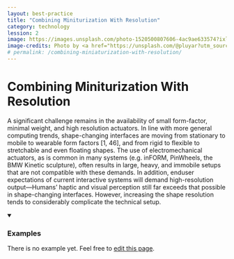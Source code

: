 ```yaml
---
layout: best-practice
title: "Combining Miniturization With Resolution"
category: technology
lession: 2
image: https://images.unsplash.com/photo-1520500807606-4ac9ae633574?ixlib=rb-1.2.1&ixid=eyJhcHBfaWQiOjEyMDd9&auto=format&fit=crop&w=1950&q=80
image-credits: Photo by <a href="https://unsplash.com/@pluyar?utm_source=unsplash&amp;utm_medium=referral&amp;utm_content=creditCopyText">Shane Aldendorff</a> on <a href="/s/photos/magnifying-glass?utm_source=unsplash&amp;utm_medium=referral&amp;utm_content=creditCopyText">Unsplash</a>
# permalink: /combining-miniaturization-with-resolution/
---
```


# Combining Miniturization With Resolution

A significant challenge remains in the availability of small form-factor, minimal weight, and high resolution actuators. In line with more general computing trends, shape-changing interfaces are moving from stationary to mobile to wearable form factors [1, 46], and from rigid to flexible to stretchable and even floating shapes. The use of electromechanical actuators, as is common in many systems (e.g. inFORM, PinWheels, the BMW Kinetic sculpture), often results in large, heavy, and immobile setups that are not compatible with these demands. In addition, enduser expectations of current interactive systems will demand high-resolution output—Humans’ haptic and visual perception still far exceeds that possible in shape-changing interfaces. However, increasing the shape resolution tends to considerably complicate the technical setup.

<details markdown="1" open>
<summary><h3>Examples</h3></summary> 
There is no example yet. Feel free to <a href="{{ site.repo }}/edit/master/{{ page.path }}" target="_blank"><i class="fa fa-edit fa-fw"></i> edit this page</a>.
</details>

